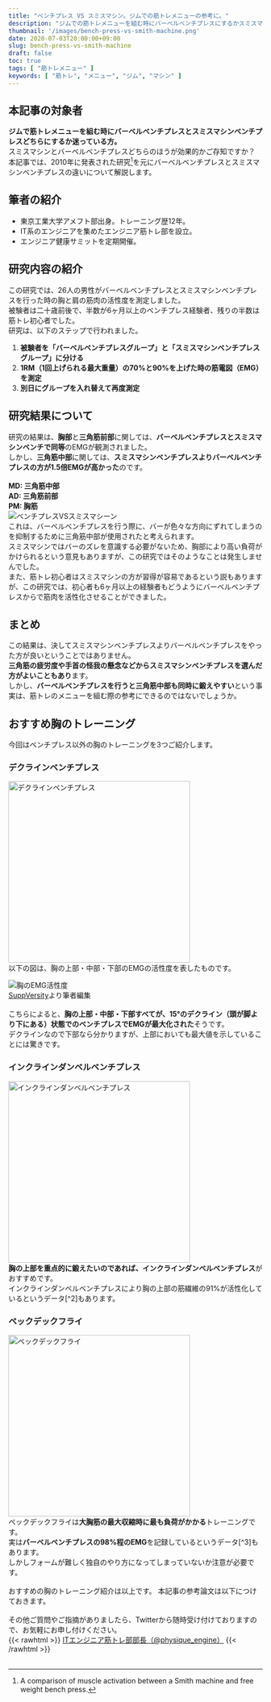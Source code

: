 ```yaml
---
title: "ベンチプレス VS スミスマシン。ジムでの筋トレメニューの参考に。"
description: "ジムでの筋トレメニューを組む時にバーベルベンチプレスにするかスミスマシンベンチプレスにするか迷うことはありませんか？それぞれのメリット・デメリットを明確にしてより効果的な筋トレを行いましょう。筋トレメニューの組み方に迷っている方は是非記事をご覧ください。"
thumbnail: '/images/bench-press-vs-smith-machine.png'
date: 2020-07-03T20:00:00+09:00
slug: bench-press-vs-smith-machine
draft: false
toc: true
tags: [ "筋トレメニュー" ]
keywords: [ "筋トレ", "メニュー", "ジム", "マシン" ]
---
```


## 本記事の対象者
<b>ジムで筋トレメニューを組む時にバーベルベンチプレスとスミスマシンベンチプレスどちらにするか迷っている方。</b><br>
スミスマシンとバーベルベンチプレスどちらのほうが効果的かご存知ですか？<br>
本記事では、2010年に発表された研究[^1]を元にバーベルベンチプレスとスミスマシンベンチプレスの違いについて解説します。

[^1]: A comparison of muscle activation between a Smith machine and free weight bench press.

## 筆者の紹介
<ul>
  <li>東京工業大学アメフト部出身。トレーニング歴12年。</li>
  <li>IT系のエンジニアを集めたエンジニア筋トレ部を設立。</li>
  <li>エンジニア健康サミットを定期開催。</li>
</ul>

## 研究内容の紹介
この研究では、26人の男性がバーベルベンチプレスとスミスマシンベンチプレスを行った時の胸と肩の筋肉の活性度を測定しました。<br>
被験者は二十歳前後で、半数が6ヶ月以上のベンチプレス経験者、残りの半数は筋トレ初心者でした。<br>
研究は、以下のステップで行われました。<br>

1. <b>被験者を「バーベルベンチプレスグループ」と「スミスマシンベンチプレスグループ」に分ける</b>
2. <b>1RM（1回上げられる最大重量）の70%と90%を上げた時の筋電図（EMG）を測定</b>
3. <b>別日にグループを入れ替えて再度測定</b>

## 研究結果について
研究の結果は、<b>胸部</b>と<b>三角筋前部</b>に関しては、<b>バーベルベンチプレスとスミスマシンベンチで同等</b>のEMGが観測されました。<br>
しかし、<b>三角筋中部</b>に関しては、<b>スミスマシンベンチプレスよりバーベルベンチプレスの方が1.5倍EMGが高かった</b>のです。<br>
<br>
<b>MD: 三角筋中部</b><br>
<b>AD: 三角筋前部</b><br>
<b>PM: 胸筋</b>
<br>
<img src="/images/bench-press-vs-smith-machine.png" alt="ベンチプレスVSスミスマシーン" />
<br>
これは、バーベルベンチプレスを行う際に、バーが色々な方向にずれてしまうのを抑制するために三角筋中部が使用されたと考えられます。<br>
スミスマシンではバーのズレを意識する必要がないため、胸部により高い負荷がかけられるという意見もありますが、この研究ではそのようなことは発生しませんでした。<br>
また、筋トレ初心者はスミスマシンの方が習得が容易であるという説もありますが、この研究では、初心者も6ヶ月以上の経験者もどうようにバーベルベンチプレスからで筋肉を活性化させることができました。

## まとめ
この結果は、決してスミスマシンベンチプレスよりバーベルベンチプレスをやった方が良いということではありません。<br>
<b>三角筋の疲労度や手首の怪我の懸念などからスミスマシンベンチプレスを選んだ方がよいこともあり</b>ます。<br>
しかし、<b>バーベルベンチプレスを行うと三角筋中部も同時に鍛えやすい</b>という事実は、筋トレのメニューを組む際の参考にできるのではないでしょうか。

## おすすめ胸のトレーニング
今回はベンチプレス以外の胸のトレーニングを3つご紹介します。
### デクラインベンチプレス
<img width="360px" src="/images/decline_bench_press.jpg" alt="デクラインベンチプレス" />
<br>
以下の図は、胸の上部・中部・下部のEMGの活性度を表したものです。<br>

<img src="/images/chestPartsActivation.png" alt="胸のEMG活性度" /><br>
<a href="https://suppversity.blogspot.com/2011/07/suppversity-emg-series-musculus.html" target="_blank">SuppVersity</a>より筆者編集<br>
<br>
こちらによると、<b>胸の上部・中部・下部すべてが、15°のデクライン（頭が脚より下にある）状態でのベンチプレスでEMGが最大化された</b>そうです。<br>
デクラインなので下部なら分かりますが、上部においても最大値を示していることには驚きです。

### インクラインダンベルベンチプレス
<img width="360px" src="/images/incline_dumbbell_bench_press.jpg" alt="インクラインダンベルベンチプレス" />
<br>
<b>胸の上部を重点的に鍛えたいのであれば、インクラインダンベルベンチプレス</b>がおすすめです。<br>
インクラインダンベルベンチプレスにより胸の上部の筋繊維の91%が活性化しているというデータ[^2]もあります。

[^2]: <a href="https://www.musculi.com/content/articles/most-effective-exercises-per-muscle-group-using-electromyography" target="_blank">Most Effective Exercises per Muscle Group Using Electromyography</a>

### ペックデックフライ
<img width="360px" src="/images/pec_deck.jpg" alt="ペックデックフライ" />
<br>
ペックデックフライは<b>大胸筋の最大収縮時に最も負荷がかかる</b>トレーニングです。<br>
実は<b>バーベルベンチプレスの98%程のEMG</b>を記録しているというデータ[^3]もあります。<br>
しかしフォームが難しく独自のやり方になってしまっていないか注意が必要です。

[^3]: <a href="https://www.acefitness.org/certifiednewsarticle/2884/ace-sponsored-research-top-3-most-effective-chest-exercises/" target="_blank">Top 3 Most Effective Chest Exercises</a>

<br>
<br>
おすすめの胸のトレーニング紹介は以上です。  
本記事の参考論文は以下につけておきます。  
<br>
<br>
その他ご質問やご指摘がありましたら、Twitterから随時受け付けておりますので、お気軽にお申し付けください。  <br>
{{< rawhtml >}}
<a href="https://twitter.com/physique_engine" target="_blank" rel="nofollow">ITエンジニア筋トレ部部長（@physique_engine）</a>
{{< /rawhtml >}}

<br>
<br>
